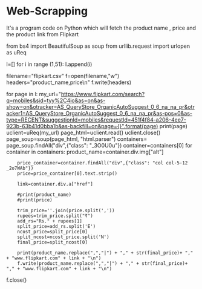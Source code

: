 # Web-Scrapping
It's a program code on Python which will fetch the product name , price and the product link from Flipkart

from bs4 import BeautifulSoup as soup
from urllib.request import urlopen as uReq


l=[]
for i in range (1,51):
    l.append(i)

filename="flipkart.csv"
f=open(filename,"w")
headers="product_name,price\n"
f.write(headers)

for page in l:
    my_url="https://www.flipkart.com/search?q=mobiles&sid=tyy%2C4io&as=on&as-show=on&otracker=AS_QueryStore_OrganicAutoSuggest_0_6_na_na_pr&otracker1=AS_QueryStore_OrganicAutoSuggest_0_6_na_na_pr&as-pos=0&as-type=RECENT&suggestionId=mobiles&requestId=451f4f84-a206-4ee7-923b-63b41d0bba1b&as-backfill=on&page={}".format(page)
    print(page)
    uclient=uReq(my_url)
    page_html=uclient.read()
    uclient.close()
    page_soup=soup(page_html, "html.parser")
    containers= page_soup.findAll("div",{"class": "_3O0U0u"})
    container=containers[0]
    for container in containers:
        product_name=container.div.img["alt"]
    
        price_container=container.findAll("div",{"class": "col col-5-12 _2o7WAb"})
        price=price_container[0].text.strip()
        
        link=container.div.a["href"]
    
        #print(product_name)
        #print(price)
    
        trim_price=''.join(price.split(','))
        rupees=trim_price.split("₹")
        add_rs="Rs." + rupees[1]
        split_price=add_rs.split('E')
        ncost_price=split_price[0]
        split_ncost=ncost_price.split('N')
        final_price=split_ncost[0]
    
        print(product_name.replace(",","|") + "," + str(final_price)+ "," + "www.flipkart.com" + link + "\n")
        f.write(product_name.replace(",","|") + "," + str(final_price)+ "," + "www.flipkart.com" + link + "\n")
f.close()
